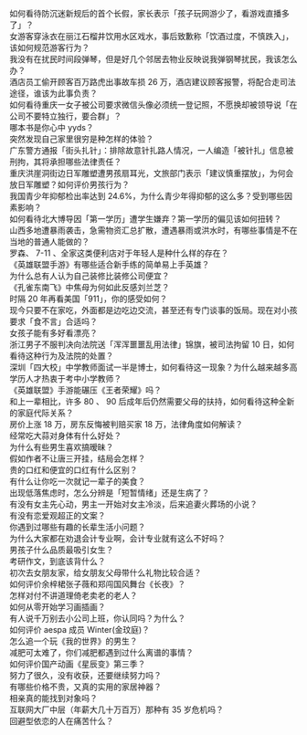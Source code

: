 如何看待防沉迷新规后的首个长假，家长表示「孩子玩网游少了，看游戏直播多了」？  
女游客穿泳衣在丽江石榴井饮用水区戏水，事后致歉称「饮酒过度，不慎跌入」，该如何规范游客行为？  
我没有在扰民时间段弹琴，但是好几个邻居去物业反映说我弹钢琴扰民，我该怎么办？  
酒店员工偷开顾客百万路虎出事故车损 26 万，酒店建议顾客报警，将配合走司法途径，谁该为此事负责？  
如何看待重庆一女子被公司要求微信头像必须统一登记照，不愿换却被领导说「在公司不要特立独行，要合群」？  
哪本书是你心中 yyds？  
突然发现自己家里很穷是种怎样的体验？  
广东警方通报「街头扎针」：排除故意针扎路人情况，一人编造「被针扎」信息被刑拘，其将承担哪些法律责任？  
重庆洪崖洞街边日军雕塑遭男孩扇耳光，文旅部门表示「建议慎重摆放」，为何会放日军雕塑？如何评价男孩行为？  
我国青少年抑郁检出率达到 24.6%，为什么青少年得抑郁的这么多？受到哪些因素影响？  
如何看待北大博导因「第一学历」遭学生嫌弃？第一学历的偏见该如何扭转？  
山西多地遭暴雨袭击，急需物资汇总扩散，遭遇暴雨或洪水时，有哪些事情是不在当地的普通人能做的？  
罗森、 7-11 、全家这类便利店对于年轻人是种什么样的存在？  
《英雄联盟手游》有哪些适合新手练的简单易上手英雄？  
为什么总有人认为自己装修比装修公司便宜？  
《孔雀东南飞》中焦母为何如此反感刘兰芝？  
时隔 20 年再看美国「911」，你的感受如何？  
现今只要不在家吃，外面都是边吃边交流，甚至还有专门谈事的饭局。现在对小孩要求「食不言」合适吗？  
女孩子能有多好看漂亮？  
浙江男子不服判决向法院送「浑浑噩噩乱用法律」锦旗，被司法拘留 10 日，如何看待这种行为及法院的处置？  
深圳「四大校」中学教师面试一半是博士，如何看待这一现象？为什么越来越多高学历人才热衷于考中小学教师？  
《英雄联盟》手游能碾压《王者荣耀》吗？  
和上一辈相比，许多 80 、 90 后成年后仍然需要父母的扶持，如何看待这种全新的家庭代际关系？  
房价上涨 18 万，房东反悔被判赔买家 18 万，法律角度如何解读？  
经常吃大蒜对身体有什么好处？  
为什么有些男生喜欢搞暧昧？  
假如作者不让唐三开挂，结局会怎样？  
贵的口红和便宜的口红有什么区别？  
有什么让你吃一次就记一辈子的美食？  
出现低落焦虑时，怎么分辨是「短暂情绪」还是生病了？  
有没有女主先心动，男主一开始对女主冷淡，后来追妻火葬场的小说？  
有没有恋爱观超正的文案？  
你遇到过哪些有趣的长辈生活小问题？  
为什么大家都在劝退会计专业啊，会计专业就有这么不好吗？  
男孩子什么品质最吸引女生？  
考研作文，到底该背什么？  
初次去女朋友家，给女朋友父母带什么礼物比较合适？  
如何评价余梓桾张子薇和郑闯国风舞台《长夜》？  
怎样对付不讲道理倚老卖老的老人？  
如何从零开始学习画插画？  
有人说千万别去小公司上班，你认同吗？为什么？  
如何评价 aespa 成员 Winter(金玟庭)？  
怎么追一个玩《我的世界》的男生？  
减肥可太难了，你们减肥都遇到过什么离谱的事情？  
如何评价国产动画《星辰变》第三季？  
努力了很久，没有收获，还要继续努力吗？  
有哪些价格不贵，又真的实用的家居神器？  
相亲真的能找到对象吗？  
互联网大厂中层（年薪大几十万百万）那种有 35 岁危机吗？  
回避型依恋的人在痛苦什么？  
